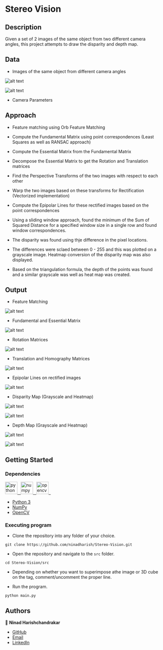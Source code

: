 # Stereo Vision

## Description

Given a set of 2 images of the same object from two different camera angles, this project attempts to draw the disparity and depth map.


## Data

* Images of the same object from different camera angles

![alt text](/data/octagon/im0.png)

![alt text](/data/octagon/im1.png)

* Camera Parameters


## Approach

* Feature matching using Orb Feature Matching

* Compute the Fundamental Matrix using point correspondences (Least Squares as well as RANSAC approach)

* Compute the Essential Matrix from the Fundamental Matrix

* Decompose the Essential Matrix to get the Rotation and Translation matrices

* Find the Perspective Transforms of the two images with respect to each other

* Warp the two images based on these transforms for Rectification (Vectorized implementation)

* Compute the Epipolar Lines for these rectified images based on the point correspondences

* Using a sliding window approach, found the minimum of the Sum of Squared Distance for a specified window size in a single row and found window correspondences.

* The disparity was found using thje difference in the pixel locations.

* The differences were sclaed between 0 - 255 and this was plotted on a grayscale image. Heatmap conversion of the disparity map was also displayed.

* Based on the triangulation formula, the depth of the points was found and a similar grayscale was well as heat map was created.


## Output

* Feature Matching

![alt text](/output/out1.jpg)

* Fundamental and Essential Matrix

![alt text](/output/out2.jpg)

* Rotation Matrices

![alt text](/output/out3.jpg)

* Translation and Homography Matrices

![alt text](/output/out4.jpg)

* Epipolar Lines on rectified images

![alt text](/output/out5.jpg)

* Disparity Map (Grayscale and Heatmap)

![alt text](/output/out6.jpg)

![alt text](/output/out7.jpg)

* Depth Map (Grayscale and Heatmap)

![alt text](/output/out8.jpg)

![alt text](/output/out9.jpg)



## Getting Started

### Dependencies

<p align="left"> 
<a href="https://www.python.org" target="_blank" rel="noreferrer"> <img src="https://raw.githubusercontent.com/devicons/devicon/master/icons/python/python-original.svg" alt="python" width="40" height="40"/>&ensp; </a>
<a href="https://numpy.org/" target="_blank" rel="noreferrer"> <img src="https://www.codebykelvin.com/learning/python/data-science/numpy-series/cover-numpy.png" alt="numpy" width="40" height="40"/>&ensp; </a>
<a href="https://opencv.org/" target="_blank" rel="noreferrer"> <img src="https://avatars.githubusercontent.com/u/5009934?v=4&s=400" alt="opencv" width="40" height="40"/>&ensp; </a>

* [Python 3](https://www.python.org/)
* [NumPy](https://numpy.org/)
* [OpenCV](https://opencv.org/)


### Executing program

* Clone the repository into any folder of your choice.
```
git clone https://github.com/ninadharish/Stereo-Vision.git
```

* Open the repository and navigate to the `src` folder.
```
cd Stereo-Vision/src
```
* Depending on whether you want to superimpose athe image or 3D cube on the tag, comment/uncomment the proper line.

* Run the program.
```
python main.py
```


## Authors

👤 **Ninad Harishchandrakar**

* [GitHub](https://github.com/ninadharish)
* [Email](mailto:ninad.harish@gmail.com)
* [LinkedIn](https://linkedin.com/in/ninadharish)